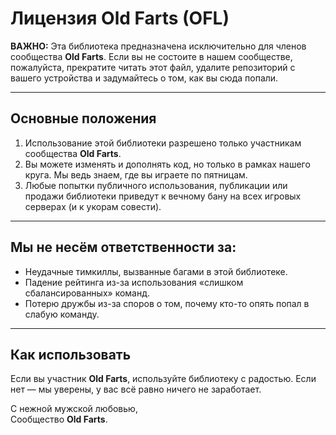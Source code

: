 # Лицензия Old Farts (OFL)

**ВАЖНО:** Эта библиотека предназначена исключительно для членов сообщества **Old Farts**. Если вы не состоите в нашем сообществе, пожалуйста, прекратите читать этот файл, удалите репозиторий с вашего устройства и задумайтесь о том, как вы сюда попали.

---

## Основные положения

1. Использование этой библиотеки разрешено только участникам сообщества **Old Farts**.
2. Вы можете изменять и дополнять код, но только в рамках нашего круга. Мы ведь знаем, где вы играете по пятницам.
3. Любые попытки публичного использования, публикации или продажи библиотеки приведут к вечному бану на всех игровых серверах (и к укорам совести).

---

## Мы не несём ответственности за:

- Неудачные тимкиллы, вызванные багами в этой библиотеке.
- Падение рейтинга из-за использования «слишком сбалансированных» команд.
- Потерю дружбы из-за споров о том, почему кто-то опять попал в слабую команду.

---

## Как использовать

Если вы участник **Old Farts**, используйте библиотеку с радостью. Если нет — мы уверены, у вас всё равно ничего не заработает.

С нежной мужской любовью,  
Сообщество **Old Farts**.  